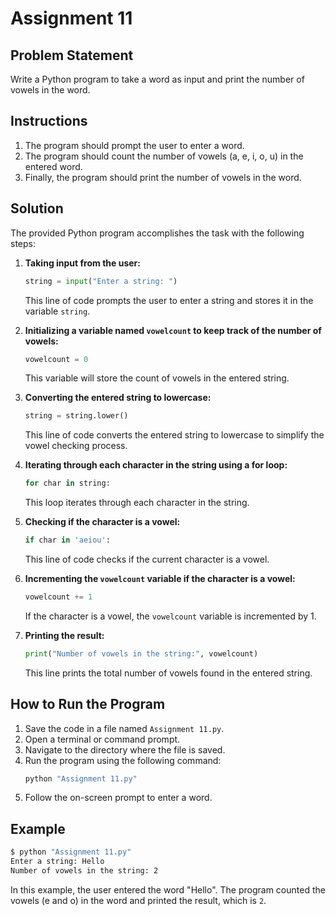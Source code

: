 # Assignment 11

## Problem Statement

Write a Python program to take a word as input and print the number of vowels in the word.

## Instructions

1. The program should prompt the user to enter a word.
2. The program should count the number of vowels (a, e, i, o, u) in the entered word.
3. Finally, the program should print the number of vowels in the word.

## Solution

The provided Python program accomplishes the task with the following steps:

1. **Taking input from the user:**
   ```python
   string = input("Enter a string: ")
   ```
   This line of code prompts the user to enter a string and stores it in the variable `string`.

2. **Initializing a variable named `vowelcount` to keep track of the number of vowels:**
   ```python
   vowelcount = 0
   ```
   This variable will store the count of vowels in the entered string.

3. **Converting the entered string to lowercase:**
   ```python
   string = string.lower()
   ```
   This line of code converts the entered string to lowercase to simplify the vowel checking process.

4. **Iterating through each character in the string using a for loop:**
   ```python
   for char in string:
   ```
   This loop iterates through each character in the string.

5. **Checking if the character is a vowel:**
   ```python
   if char in 'aeiou':
   ```
   This line of code checks if the current character is a vowel.

6. **Incrementing the `vowelcount` variable if the character is a vowel:**
   ```python
   vowelcount += 1
   ```
   If the character is a vowel, the `vowelcount` variable is incremented by 1.

7. **Printing the result:**
   ```python
   print("Number of vowels in the string:", vowelcount)
   ```
   This line prints the total number of vowels found in the entered string.

## How to Run the Program

1. Save the code in a file named `Assignment 11.py`.
2. Open a terminal or command prompt.
3. Navigate to the directory where the file is saved.
4. Run the program using the following command:
   ```sh
   python "Assignment 11.py"
   ```
5. Follow the on-screen prompt to enter a word.

## Example

```sh
$ python "Assignment 11.py"
Enter a string: Hello
Number of vowels in the string: 2
```

In this example, the user entered the word "Hello". The program counted the vowels (e and o) in the word and printed the result, which is `2`.

